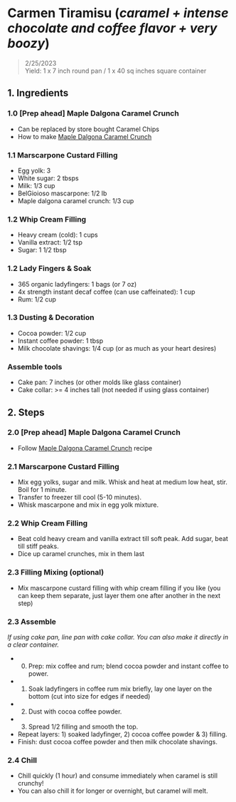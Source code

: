 # Carmen Tiramisu (*caramel + intense chocolate and coffee flavor + very boozy*)
> 2/25/2023 <br>
> Yield: 1 x 7 inch round pan / 1 x 40 sq inches square container

## 1. Ingredients

### 1.0 [Prep ahead] Maple Dalgona Caramel Crunch
- Can be replaced by store bought Caramel Chips
- How to make [Maple Dalgona Caramel Crunch](../Maple_Dalgona_Caramel_Crunch.md)

### 1.1 Marscarpone Custard Filling
- Egg yolk: 3
- White sugar: 2 tbsps
- Milk: 1/3 cup
- BelGioioso mascarpone: 1/2 lb
- Maple dalgona caramel crunch: 1/3 cup

### 1.2 Whip Cream Filling
- Heavy cream (cold): 1 cups
- Vanilla extract: 1/2 tsp
- Sugar: 1 1/2 tbsp

### 1.2 Lady Fingers & Soak
- 365 organic ladyfingers: 1 bags (or 7 oz)
- 4x strength instant decaf coffee (can use caffeinated): 1 cup
- Rum: 1/2 cup

### 1.3 Dusting & Decoration
- Cocoa powder: 1/2 cup
- Instant coffee powder: 1 tbsp
- Milk chocolate shavings: 1/4 cup (or as much as your heart desires)

### Assemble tools
- Cake pan: 7 inches (or other molds like glass container)
- Cake collar: >= 4 inches tall (not needed if using glass container)

## 2. Steps

### 2.0 [Prep ahead] Maple Dalgona Caramel Crunch
- Follow [Maple Dalgona Caramel Crunch](../Maple_Dalgona_Caramel_Crunch.md) recipe

### 2.1 Marscarpone Custard Filling
- Mix egg yolks, sugar and milk. Whisk and heat at medium low heat, stir. Boil for 1 minute.
- Transfer to freezer till cool (5-10 minutes).
- Whisk mascarpone and mix in egg yolk mixture.

### 2.2 Whip Cream Filling
- Beat cold heavy cream and vanilla extract till soft peak. Add sugar, beat till stiff peaks.
- Dice up caramel crunches, mix in them last

### 2.3 Filling Mixing (optional)
- Mix mascarpone custard filling with whip cream filling if you like (you can keep them separate, just layer them one after another in the next step)

### 2.3 Assemble
*If using cake pan, line pan with cake collar. You can also make it directly in a clear container.*
- 0) Prep: mix coffee and rum; blend cocoa powder and instant coffee to power.
- 1) Soak ladyfingers in coffee rum mix briefly, lay one layer on the bottom (cut into size for edges if needed)
- 2) Dust with cocoa coffee powder.
- 3) Spread 1/2 filling and smooth the top.
- Repeat layers: 1) soaked ladyfinger, 2) cocoa coffee powder & 3) filling.
- Finish: dust cocoa coffee powder and then milk chocolate shavings.

### 2.4 Chill
- Chill quickly (1 hour) and consume immediately when caramel is still crunchy!
- You can also chill it for longer or overnight, but caramel will melt.
